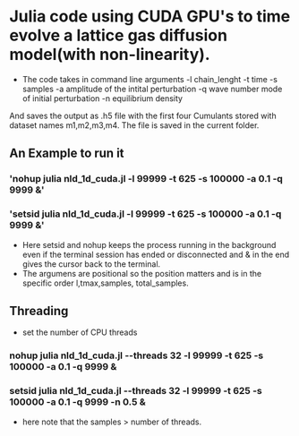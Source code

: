 # Julia code using CUDA GPU's to time evolve a lattice gas diffusion model(with non-linearity).

- The code takes in command line arguments
  -l chain_lenght
  -t time
  -s samples
  -a amplitude of the intital perturbation
  -q wave number mode of initial perturbation
  -n equilibrium density
  
And saves the output as .h5 file with the first four Cumulants stored with dataset names m1,m2,m3,m4. The file is saved in the current folder.


## An Example to run it 
### 'nohup julia nld_1d_cuda.jl -l 99999 -t 625 -s 100000 -a 0.1 -q 9999 &'
### 'setsid julia nld_1d_cuda.jl -l 99999 -t 625 -s 100000 -a 0.1 -q 9999 &'
- Here setsid and nohup keeps the process running in the background even if the terminal session has ended or disconnected and & in the end gives the cursor back to the terminal.
- The argumens are positional so the position matters and is in the specific order l,tmax,samples, total_samples.

## Threading
- set the number of CPU threads
### nohup julia nld_1d_cuda.jl --threads 32 -l 99999 -t 625 -s 100000 -a 0.1 -q 9999 &
### setsid julia nld_1d_cuda.jl --threads 32 -l 99999 -t 625 -s 100000 -a 0.1 -q 9999 -n 0.5 &
- here note that the samples > number of threads.
